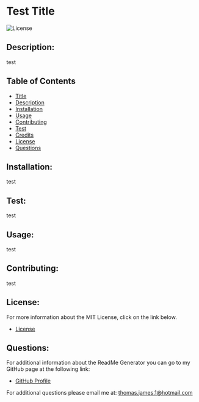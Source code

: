 
# Test Title

![License](https://img.shields.io/badge/License-MIT-blue.svg "License Badge")

## Description:
  test

## Table of Contents
- [Title](#title)
- [Description](#description)
- [Installation](#installation)
- [Usage](#usage)
- [Contributing](#contributing)
- [Test](#test)
- [Credits](#credits)
- [License](#license)
- [Questions](#questions)

## Installation:
  test

## Test:
  test

## Usage:
  test

## Contributing:
  test

## License:
For more information about the MIT License, click on the link below.

- [License](https://opensource.org/licenses/MIT)

## Questions:
For additional information about the ReadMe Generator you can go to my GitHub page at the following link:

- [GitHub Profile](https://github.com/Twenty-FourSeven)

For additional questions please email me at: thomas.james.1@hotmail.com
